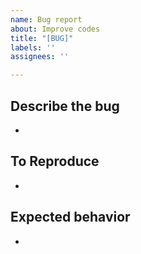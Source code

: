 ```yaml
---
name: Bug report
about: Improve codes
title: "[BUG]"
labels: ''
assignees: ''

---
```


## Describe the bug
- 

## To Reproduce
- 

## Expected behavior
-
